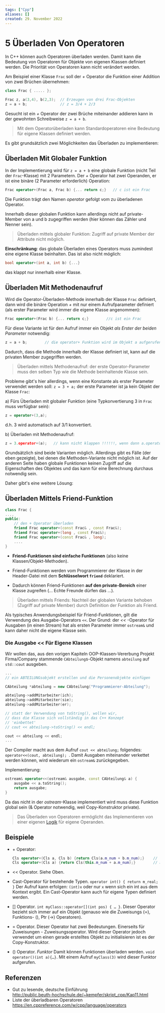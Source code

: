 ```yaml
---
tags: ["Cpp"]
aliases: []
created: 29. November 2022
---
```


# 5 Überladen Von Operatoren

In C++ können auch Operatoren überladen werden. Damit kann die Bedeutung von Operatoren für Objekte von eigenen Klassen definiert werden. Die Priorität von Operatoren kann nicht verändert werden.

Am Beispiel einer Klasse `Frac` soll der *+* Operator die Funktion einer Addition von zwei Brüchen übernehmen:

```c++
class Frac { ..... };

Frac z, a(3,4), b(2,3);  // Erzeugen von drei Frac-Objekten
z = a + b;               // z = 3/4 + 2/3
```

Gesucht ist ein *+* Operator der zwei Brüche miteinander addieren kann in der gewohnten Schreibweise `z = a + b`.

> Mit dem Operatorüberladen kann Standardoperatoren eine Bedeutung für eigene Klassen definiert werden.

Es gibt grundsätzlich zwei Möglichkeiten das Überladen zu implementieren:

## Überladen Mit Globaler Funktion

In der Implementierung wird für `z = a + b` eine globale Funktion (nicht Teil der `Frac`-Klasse) mit 2 Parametern. Der *+* Operator hat zwei Operanden, er ist eine binäre (2 Parameter erforderlich) Operation:

```c++
Frac operator+(Frac a, Frac b) {... return c;}   // c ist ein Frac
```

Die Funktion trägt den Namen *operator* gefolgt vom zu überladenen Operator.

Innerhalb dieser globalen Funktion kann allerdings nicht auf private-Member von a und b zugegriffen werden (hier können das Zähler und Nenner sein).

> Überladen mittels globaler Funktion: Zugriff auf private Member der Attribute nicht möglich.

**Einschränkung**: das globale Überladen eines Operators muss zumindest eine eigene Klasse beinhalten. Das ist also nicht möglich:

```c++
bool operator+(int a, int b) {...}
```

das klappt nur innerhalb einer Klasse.

## Überladen Mit Methodenaufruf

Wird die Operator-Überladen-Methode innerhalb der Klasse `Frac` definiert, dann wird die binäre Operation *+* mit nur einem Aufrufparameter definiert (als erster Parameter wird immer die eigene Klasse angenommen): 

```c++
Frac operator+(Frac b) {... return c;}        //c ist ein Frac
```

Für diese Variante ist für den Aufruf immer ein Objekt *als Erster der beiden Parameter* notwendig:

```c++
z = a + b;        // die operator+ Funktion wird im Objekt a aufgerufen
```

Dadurch, dass die Methode innerhalb der Klasse definiert ist, kann auf die privaten Member zugegriffen werden.

> Überladen mittels Methodenaufruf: der erste Operator-Parameter muss den selben Typ wie die Methode beinhaltende Klasse sein.

Probleme gibt's hier allerdings, wenn eine Konstante als erster Parameter verwendet werden soll: `z = 3 + a;` der erste Parameter ist ja kein Objekt der Klasse `Frac`:

a) Fürs Überladen mit globaler Funktion (eine Typkonvertierung 3 in `Frac` muss verfügbar sein):

   ```c++
z = operator+(3,a);
   ```

d.h. 3 wird automatisch auf 3/1 konvertiert.

b) Überladen mit Methodenaufruf: 

   ```c++
z = 3.operator+(a);   // kann nicht klappen !!!!!!, wenn dann a.operator+(3)
   ```

Grundsätzlich sind beide Varianten möglich. Allerdings gibt es Fälle (der eben gezeigte), bei denen die Methoden-Variante nicht möglich ist. Auf der anderen Seite haben globale Funktionen keinen Zugriff auf die Eigenschaften des Objektes und das kann für eine Berechnung durchaus notwendig sein.

Daher gibt's eine weitere Lösung:

## Überladen Mittels Friend-Funktion

```c++
class Frac {
....
public:
    // den + Operator überladen
    friend Frac operator+(const Frac& , const Frac&);
    friend Frac operator+(long , const Frac&);
    friend Frac operator+(const Frac& , long);
    ....
}
```

- **Friend-Funktionen sind einfache Funktionen** (also keine Klassen/Objekt-Methoden).

- Friend-Funktionen werden vom Programmierer der Klasse in der Header-Datei mit dem **Schlüsselwort `friend`** deklariert.

- Dadurch können Friend-Funktionen **auf den private-Bereich** einer Klasse zugreifen (… Echte Freunde dürfen das …).

> Überladen mittels Friends: Nachteil der globalen Variante behoben (Zugriff auf private Member) durch Definition der Funktion als Friend.

Als typisches Anwendungsbeispiel für Friend-Funktionen, gilt die Verwendung des Ausgabe-Operators `<<`. Der Grund: der *<<* -Operator für Ausgaben (in einen Stream) hat als ersten Parameter immer `ostream&` und kann daher nicht die eigene Klasse sein.

### Die Ausgabe << Für Eigene Klassen

Wir wollen das, aus den vorigen Kapiteln OOP-Klassen-Vererbung Projekt Firma/Company stammende `CAbteilung`s-Objekt namens `abteilung` auf `std::cout` ausgeben.

 ```c++
...
// ein ABTEILUNGsobjekt erstellen und die Personenobjekte einfügen
 
CAbteilung *abteilung = new CAbteilung("Programmierer-Abteilung");
 
abteilung->addMitarbeiter(ich);
abteilung->addMitarbeiter(sie);
abteilung->addMitarbeiter(er);
 
// statt der Verwendung von toString(), wollen wir,
// dass die Klasse sich vollständig in das C++ Konzept
// 'einbettet'
// cout << abteilung->toString() << endl;
 
cout << abteilung << endl;
...
 ```

Der Compiler macht aus dem Aufruf `cout << abteilung;` folgendes: `operator<<(cout, abteilung); `. Damit Ausgaben miteinander verkettet werden können, wird wiederum ein `ostream&` zurückgegeben.

Implementierung:

```c++
ostream& operator<<(ostream& ausgabe, const CAbteilung& a) {
    ausgabe << a.toString();
    return ausgabe;
}
```

Da das nicht in der *ostream*-Klasse implementiert wird muss diese Funktion global sein (& Operator notwendig, weil Copy-Konstruktor private).

> Das Überladen von Operatoren ermöglicht das Implementieren von einer eigenen [Logik](../../Mathematik/Aussagenlogik.md) für eigene Operanden.

## Beispiele

- \+ Operator:

  ```c++
  Cls operator+(Cls a, Cls b) {return Cls(a.m_num + b.m_num);}    // global
  Cls operator+(Cls a) {return Cls(this.m_num + a.m_num);}        // Member-Funktion
  ```

- << Operator. Siehe Oben.

- Cast-Operator für bestehende Typen. `operator int() { return m_real; }` Der Aufruf kann erfolgen: `(int)x` oder nur `x` wenn sich ein int aus dem Kontext ergibt. Ein Cast-Operator kann auch für eigene Typen definiert werden.

- [] Operator. `int myClass::operator[](int pos) { … }`. Dieser Operator bezieht sich immer auf ein Objekt (genauso wie die Zuweisungs (=), Funktions- (), Ptr (->) Operatoren).

- = Operator. Dieser Operator hat zwei Bedeutungen. Einerseits für Zuweisungen - Zuweisungsoperator. Wird dieser Operator jedoch verwendet um einen gerade erstelltes Objekt zu initialisieren ist es der Copy-Konstruktor.

- () Operator. *Funktor* Damit können Funktionen überladen werden. `void operator()(int a){…}`. Mit einem Aufruf `myClass(3)` wird dieser Funktor aufgerufen.

## Referenzen

- Gut zu lesende, deutsche Einführung  
  <http://public.beuth-hochschule.de/~kempfer/skript_cpp/Kap11.html>
- Liste der überladbaren Operatoren  
  <https://en.cppreference.com/w/cpp/language/operators>